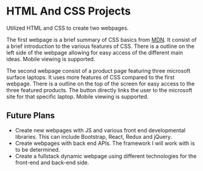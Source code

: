 # HTML And CSS Projects

Utilized HTML and CSS to create two webpages. 

The first webpage is a brief summary of CSS basics from [MDN](https://developer.mozilla.org/en-US/docs/Learn/CSS). It consist
of a brief introduction to the various features of CSS. There is a outline on the left side of the webpage allowing for easy access of the different main ideas.
Mobile viewing is supported.

The second webpage consist of a product page featuring three microsoft surface laptops. It uses more features of CSS compared to the first webpage. There is a
outline on the top of the screen for easy access to the three featured products. The button directly links the user to the microsoft site for that specific laptop.
Mobile viewing is supported.

## Future Plans

- Create new webpages with JS and various front end developmental libraries. This can include Bootstrap, React, Redux and jQuery.
- Create webpages with back end APIs. The framework I will work with is to be determined.
- Create a fullstack dynamic webpage using different technologies for the front-end and back-end side.

